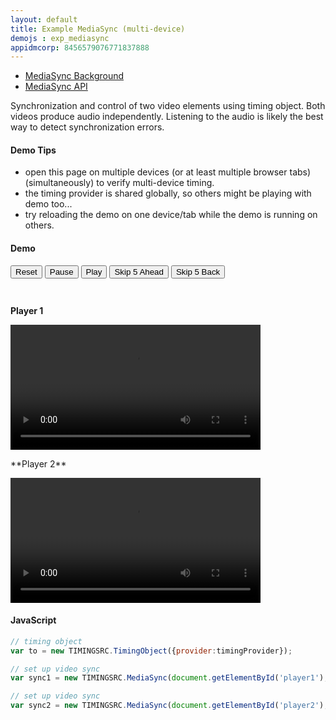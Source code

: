 ```yaml
---
layout: default
title: Example MediaSync (multi-device)
demojs : exp_mediasync
appidmcorp: 8456579076771837888
---
```


- [MediaSync Background](background_mediasync.html) 
- [MediaSync API](api_mediasync.html)

Synchronization and control of two video elements using timing object. Both videos produce audio independently. Listening to the audio is likely the best way to detect synchronization errors.

#### Demo Tips

- open this page on multiple devices (or at least multiple browser tabs) (simultaneously) to verify multi-device timing.
- the timing provider is shared globally, so others might be playing with demo too...
- try reloading the demo on one device/tab while the demo is running on others.

#### Demo

<div id="demo" style="height:50px">
  <p id='buttons'>
    <button id='tostart'>Reset</button>
    <button id='pause'>Pause</button>
    <b><button id='forward'>Play</button></b>
    <button id='skipforward'>Skip 5 Ahead</button>
    <button id='skipbackward'>Skip 5 Back </button>   
  </p>
 
</div>
<p>
  <b><span id='position'></span></b>
</p>


**Player 1**
<p>
  <video id="player1" style="height:200px">
      <source src="http://mcorp.no/res/bigbuckbunny.webm" type="video/webm" />
      <source src="http://mcorp.no/res/bigbuckbunny.m4v" type="video/mp4" />
  </video>
</p>
**Player 2**
<p>
  <video id="player2" style="height:200px">
      <source src="http://mcorp.no/res/bigbuckbunny.webm" type="video/webm" />
      <source src="http://mcorp.no/res/bigbuckbunny.m4v" type="video/mp4" />
  </video>
</p>





#### JavaScript

```javascript
// timing object
var to = new TIMINGSRC.TimingObject({provider:timingProvider});

// set up video sync
var sync1 = new TIMINGSRC.MediaSync(document.getElementById('player1'), to);

// set up video sync
var sync2 = new TIMINGSRC.MediaSync(document.getElementById('player2'), to);
```    
